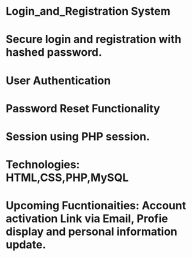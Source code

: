 # Login_and_Registration System
# Secure login and registration with hashed password.
# User Authentication
# Password Reset Functionality
# Session using PHP session.
# Technologies: HTML,CSS,PHP,MySQL

# Upcoming Fucntionaities: Account activation Link via Email, Profie display and personal information update.
